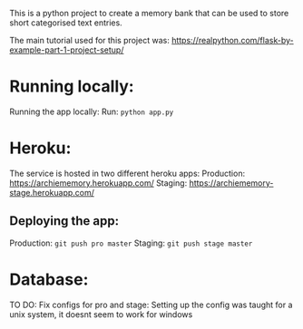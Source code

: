 This is a python project to create a memory bank that can be used to store short categorised text entries.

The main tutorial used for this project was: https://realpython.com/flask-by-example-part-1-project-setup/

# Running locally:
Running the app locally:
Run: `python app.py`

# Heroku:
The service is hosted in two different heroku apps:
Production: https://archiememory.herokuapp.com/
Staging: https://archiememory-stage.herokuapp.com/

## Deploying the app:
Production: `git push pro master`
Staging: `git push stage master`

# Database:

TO DO:
Fix configs for pro and stage: Setting up the config was taught for a unix system, it doesnt seem to work for windows